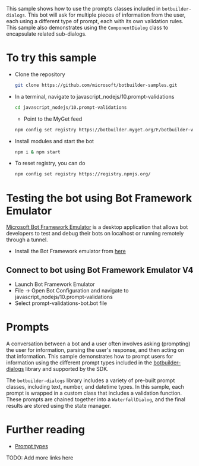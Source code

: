 This sample shows how to use the prompts classes included in `botbuilder-dialogs`. This bot will ask for multiple pieces of
information from the user, each using a different type of prompt, each with its own validation rules. This sample
also demonstrates using the `ComponentDialog` class to encapsulate related sub-dialogs.

# To try this sample
- Clone the repository
    ```bash
    git clone https://github.com/microsoft/botbuilder-samples.git
    ```
- In a terminal, navigate to javascript_nodejs/10.prompt-validations
    ```bash
    cd javascript_nodejs/10.prompt-validations
    ```
    - Point to the MyGet feed 
    ```bash
    npm config set registry https://botbuilder.myget.org/F/botbuilder-v4-js-daily/npm/
    ```
- Install modules and start the bot
    ```bash
    npm i & npm start
    ```
- To reset registry, you can do
    ```bash
    npm config set registry https://registry.npmjs.org/
    ```

# Testing the bot using Bot Framework Emulator
[Microsoft Bot Framework Emulator](https://github.com/microsoft/botframework-emulator) is a desktop application that allows bot developers to test and debug their bots on localhost or running remotely through a tunnel.

- Install the Bot Framework emulator from [here](https://aka.ms/botframework-emulator)

## Connect to bot using Bot Framework Emulator **V4**
- Launch Bot Framework Emulator
- File -> Open Bot Configuration and navigate to javascript_nodejs/10.prompt-validations
- Select prompt-validations-bot.bot file

# Prompts

A conversation between a bot and a user often involves asking (prompting) the user for information, parsing the user's response, and then acting on that information. This sample demonstrates how to prompt users for information using the different prompt types included in the [botbuilder-dialogs](https://github.com/Microsoft/botbuilder-js/tree/master/libraries/botbuilder-dialogs) library and supported by the SDK.

The `botbuilder-dialogs` library includes a variety of pre-built prompt classes, including text, number, and datetime types. In this sample, each prompt is wrapped in a custom class that includes a validation function. These prompts are chained
together into a `WaterfallDialog`, and the final results are stored using the state manager.

# Further reading
- [Prompt types](https://docs.microsoft.com/en-us/azure/bot-service/bot-builder-prompts?view=azure-bot-service-4.0&tabs=javascript)

TODO: Add more links here